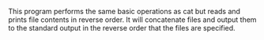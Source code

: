 This program performs the same basic operations as cat but reads and prints file contents in reverse order.
It will concatenate files and output them to the standard output in the reverse order that the files are specified.
